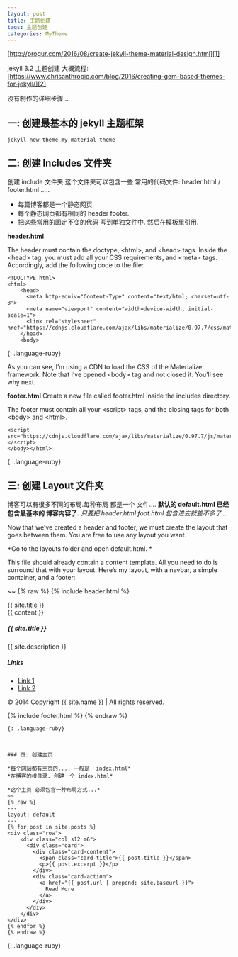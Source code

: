 ```yaml
---
layout: post
title: 主题创建
tags: 主题创建
categories: MyTheme
---
```



[http://progur.com/2016/08/create-jekyll-theme-material-design.html][1]

jekyll 3.2 主题创建 大概流程:
[https://www.chrisanthropic.com/blog/2016/creating-gem-based-themes-for-jekyll/][2]

没有制作的详细步骤...

## 一: 创建最基本的 jekyll 主题框架
`jekyll new-theme my-material-theme`




## 二: 创建 Includes 文件夹
创建 include 文件夹.这个文件夹可以包含一些 常用的代码文件: header.html / footer.html ..... 

- 每篇博客都是一个静态网页. 
- 每个静态网页都有相同的 header footer.
- 把这些常用的固定不变的代码 写到单独文件中. 然后在模板里引用.


**header.html**

The header must contain the doctype, \<html\>, and \<head\> tags. Inside the \<head\> tag, you must add all your CSS requirements, and \<meta\> tags. Accordingly, add the following code to the file:

~~~
<!DOCTYPE html>
<html>
    <head>
      <meta http-equiv="Content-Type" content="text/html; charset=utf-8">
      <meta name="viewport" content="width=device-width, initial-scale=1">
      <link rel="stylesheet" href="https://cdnjs.cloudflare.com/ajax/libs/materialize/0.97.7/css/materialize.min.css">
    </head>
    <body>
~~~
{: .language-ruby}


As you can see, I’m using a CDN to load the CSS of the Materialize framework. Note that I’ve opened \<body\> tag and not closed it. You’ll see why next.



**footer.html**
Create a new file called footer.html inside the includes directory. 

The footer must contain all your \<script\> tags, and the closing tags for both \<body\> and \<html\>.

~~~
<script src="https://cdnjs.cloudflare.com/ajax/libs/materialize/0.97.7/js/materialize.min.js"></script>
</body></html>
~~~
{: .language-ruby}




## 三: 创建 Layout 文件夹
博客可以有很多不同的布局.每种布局 都是一个 文件....
**默认的 default.html 已经包含最基本的 博客内容了.**
 *只要把 header.html foot.html 包含进去就差不多了...*



Now that we’ve created a header and footer, we must create the layout that goes between them. You are free to use any layout you want.


*Go to the layouts folder and open default.html. *

This file should already contain a content template. All you need to do is surround that with your layout. Here’s my layout, with a navbar, a simple container, and a footer:

~~
{% raw %}
{% include header.html %}
 
<nav>
    <div class="nav-wrapper">
      <div class="container">
          <a href="#" class="brand-logo"> {{ site.title }} </a>      
      </div>
    </div>
</nav>
 
<div class="container">
     {{ content }} 
</div>
 
<footer class="page-footer">
  <div class="container">
    <div class="row">
      <div class="col l6 s12">
        <h5 class="white-text"> {{ site.title }} </h5>
        <p class="grey-text text-lighten-4"> {{ site.description }} </p>
      </div>
      <div class="col l4 offset-l2 s12">
        <h5 class="white-text">Links</h5>
        <ul>
          <li><a class="grey-text text-lighten-3" href="#!">Link 1</a></li>
          <li><a class="grey-text text-lighten-3" href="#!">Link 2</a></li>
        </ul>
      </div>
    </div>
  </div>
  <div class="footer-copyright">
    <div class="container">
    © 2014 Copyright {{ site.name }} | All rights reserved.
    </div>
  </div>
</footer>
 
{% include footer.html %}
{% endraw %}
~~~
{: .language-ruby}



### 四: 创建主页

*每个网站都有主页的.... 一般是  index.html*
*在博客的根目录. 创建一个 index.html*

*这个主页 必须包含一种布局方式...*
~~
{% raw %}
---
layout: default
---
{% for post in site.posts %}
<div class="row">
    <div class="col s12 m6">
      <div class="card">
        <div class="card-content">
          <span class="card-title">{{ post.title }}</span>
          <p>{{ post.excerpt }}</p>
        </div>
        <div class="card-action">
          <a href="{{ post.url | prepend: site.baseurl }}">
            Read More
          </a>
        </div>
      </div>
    </div>
</div>
{% endfor %}
{% endraw %}
~~~
{: .language-ruby}



[1]:	http://progur.com/2016/08/create-jekyll-theme-material-design.html
[2]:	https://www.chrisanthropic.com/blog/2016/creating-gem-based-themes-for-jekyll/